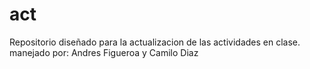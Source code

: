 # act
Repositorio diseñado para la actualizacion de las actividades en clase.
manejado por: Andres Figueroa y Camilo Diaz
